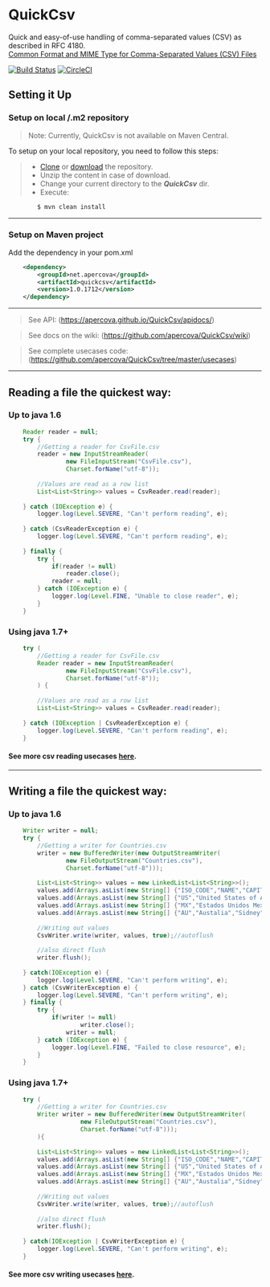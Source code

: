 # QuickCsv
Quick and easy-of-use handling of comma-separated values (CSV) as described in RFC 4180.  
<a href="https://tools.ietf.org/html/rfc4180">Common Format and MIME Type for Comma-Separated Values (CSV) Files</a>  
  
[![Build Status](https://travis-ci.org/apercova/QuickCsv.svg?branch=master)](https://travis-ci.org/apercova/QuickCsv)
[![CircleCI](https://circleci.com/gh/apercova/QuickCsv/tree/master.svg?style=svg)](https://circleci.com/gh/apercova/QuickCsv/tree/master)
  
## Setting it Up
### Setup on local /.m2 repository
> Note: Currently, QuickCsv is not available on Maven Central.  

To setup on your local repository, you need to follow this steps:

> - <a href="https://github.com/apercova/QuickCsv.git" >Clone</a> or <a href="https://github.com/apercova/QuickCsv/archive/master.zip">download</a> the repository.  
> - Unzip the content in case of download.
> - Change your current directory to the ***QuickCsv*** dir.
> - Execute:  
```bash
        $ mvn clean install
```

***
### Setup on Maven project

Add the dependency in your pom.xml  
```xml
 	<dependency>
  		<groupId>net.apercova</groupId>
  		<artifactId>quickcsv</artifactId>
  		<version>1.0.1712</version>
  	</dependency>
```
***
> See API:  (https://apercova.github.io/QuickCsv/apidocs/)  
  
> See docs on the wiki:  (https://github.com/apercova/QuickCsv/wiki)

> See complete usecases code: (https://github.com/apercova/QuickCsv/tree/master/usecases) 
  
***
  
## Reading a file the quickest way:
  
### Up to java 1.6
```java
    Reader reader = null;
    try {
        //Getting a reader for CsvFile.csv
        reader = new InputStreamReader(
                new FileInputStream("CsvFile.csv"), 
                Charset.forName("utf-8"));
        
        //Values are read as a row list
        List<List<String>> values = CsvReader.read(reader);
        
    } catch (IOException e) {
        logger.log(Level.SEVERE, "Can't perform reading", e);
        
    } catch (CsvReaderException e) {
        logger.log(Level.SEVERE, "Can't perform reading", e);
        
    } finally {
        try {
            if(reader != null)
                reader.close();
            reader = null;
        } catch (IOException e) {
            logger.log(Level.FINE, "Unable to close reader", e);	
        }
    }
```
### Using java 1.7+
```java
    try (
        //Getting a reader for CsvFile.csv
        Reader reader = new InputStreamReader(
                new FileInputStream("CsvFile.csv"),
                Charset.forName("utf-8"));				
        ) {
    
        //Values are read as a row list
        List<List<String>> values = CsvReader.read(reader);
    
    } catch (IOException | CsvReaderException e) {
        logger.log(Level.SEVERE, "Can't perform reading", e);
    }
```
#### See more csv reading usecases <a href="https://github.com/apercova/QuickCsv/wiki">here</a>. 
  
***
## Writing a file the quickest way:
  
### Up to java 1.6
```java
    Writer writer = null;
    try {
        //Getting a writer for Countries.csv
        writer = new BufferedWriter(new OutputStreamWriter(
                new FileOutputStream("Countries.csv"), 
                Charset.forName("utf-8")));
        
        List<List<String>> values = new LinkedList<List<String>>();
        values.add(Arrays.asList(new String[] {"ISO_CODE","NAME","CAPITAL"}));
        values.add(Arrays.asList(new String[] {"US","United States of America",""}));
        values.add(Arrays.asList(new String[] {"MX","Estados Unidos Mexicanos","Ciudad de México, \"CDMX\""}));
        values.add(Arrays.asList(new String[] {"AU","Austalia","Sidney"}));
        
        //Writing out values
        CsvWriter.write(writer, values, true);//autoflush
        
        //also direct flush
        writer.flush();
        
    } catch(IOException e) {
        logger.log(Level.SEVERE, "Can't perform writing", e);
    } catch (CsvWriterException e) {
        logger.log(Level.SEVERE, "Can't perform writing", e);
    } finally {
        try {
            if(writer != null)
        		    writer.close();
                writer = null;
        } catch (IOException e) {
            logger.log(Level.FINE, "Failed to close resource", e);	
        }
    }
```
### Using java 1.7+
```java
    try (
        //Getting a writer for Countries.csv
        Writer writer = new BufferedWriter(new OutputStreamWriter(
                    new FileOutputStream("Countries.csv"), 
                    Charset.forName("utf-8")));
        ){
        
        List<List<String>> values = new LinkedList<List<String>>();
        values.add(Arrays.asList(new String[] {"ISO_CODE","NAME","CAPITAL"}));
        values.add(Arrays.asList(new String[] {"US","United States of America",""}));
        values.add(Arrays.asList(new String[] {"MX","Estados Unidos Mexicanos","Ciudad de México, \"CDMX\""}));
        values.add(Arrays.asList(new String[] {"AU","Austalia","Sidney"}));
        
        //Writing out values
        CsvWriter.write(writer, values, true);//autoflush
        
        //also direct flush
        writer.flush();
        
    } catch(IOException | CsvWriterException e) {
        logger.log(Level.SEVERE, "Can't perform writing", e);
    } 
```
#### See more csv writing usecases <a href="https://github.com/apercova/QuickCsv/wiki">here</a>.  
